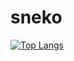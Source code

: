 # sneko

[![Top Langs](https://github-readme-stats.vercel.app/api/top-langs/?username=superneko160&layout=compact&theme=onedark&langs_count=12&card_width=400)](https://github.com/anuraghazra/github-readme-stats)
